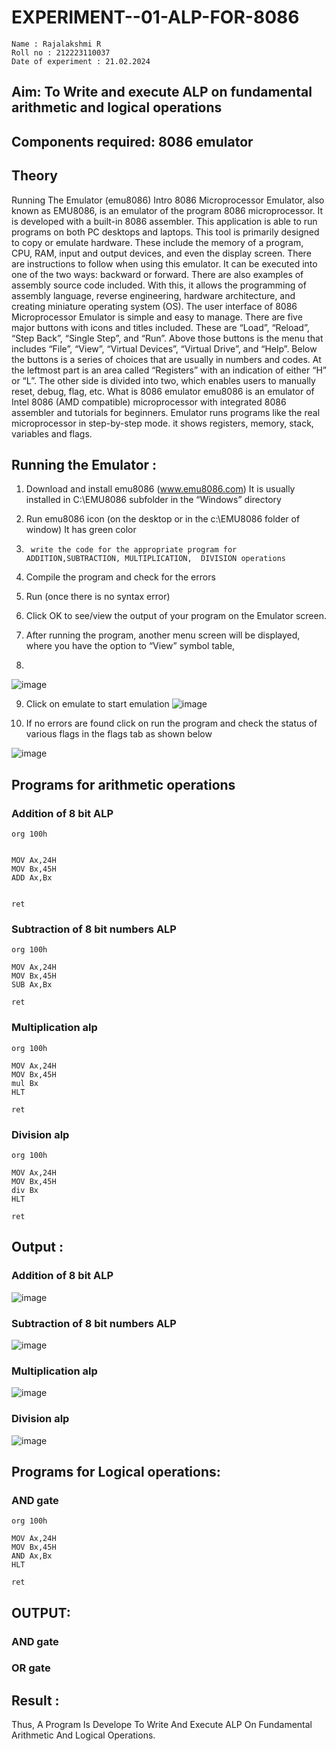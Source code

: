 # EXPERIMENT--01-ALP-FOR-8086
```
Name : Rajalakshmi R
Roll no : 212223110037
Date of experiment : 21.02.2024
```


## Aim: To Write and execute ALP on fundamental arithmetic and logical operations

## Components required: 8086  emulator 


## Theory 
Running The Emulator (emu8086) Intro 8086 Microprocessor Emulator, also known as EMU8086, is an emulator of the program 8086 microprocessor. It is developed with a built-in 8086 assembler. This application is able to run programs on both PC desktops and laptops. This tool is primarily designed to copy or emulate hardware. These include the memory of a program, CPU, RAM, input and output devices, and even the display screen. There are instructions to follow when using this emulator. It can be executed into one of the two ways: backward or forward. There are also examples of assembly source code included. With this, it allows the programming of assembly language, reverse engineering, hardware architecture, and creating miniature operating system (OS). The user interface of 8086 Microprocessor Emulator is simple and easy to manage. There are five major buttons with icons and titles included. These are “Load”, “Reload”, “Step Back”, “Single Step”, and “Run”. Above those buttons is the menu that includes “File”, “View”, “Virtual Devices”, “Virtual Drive”, and “Help”. Below the buttons is a series of choices that are usually in numbers and codes. At the leftmost part is an area called “Registers” with an indication of either “H” or “L”. The other side is divided into two, which enables users to manually reset, debug, flag, etc. What is 8086 emulator emu8086 is an emulator of Intel 8086 (AMD compatible) microprocessor with integrated 8086 assembler and tutorials for beginners. Emulator runs programs like the real microprocessor in step-by-step mode. it shows registers, memory, stack, variables and flags.


 ## Running the Emulator :
1.	Download and install emu8086 (www.emu8086.com) It is usually installed in C:\EMU8086 subfolder in the “Windows” directory
2.	  Run  emu8086 icon (on the desktop or in the c:\EMU8086 folder of window) It has green color 
 
 
3.		write the code for the appropriate program for ADDITION,SUBTRACTION, MULTIPLICATION,  DIVISION operations 

4.	 Compile the program and check for the errors 
5.	Run (once there is no syntax error) 

6.	Click OK to see/view the output of your program on the Emulator screen. 


7.	After running the program, another menu screen will be displayed, where you have the option to “View” symbol table,

8.	 
![image](https://user-images.githubusercontent.com/36288975/189273263-d65baae9-4b8f-4723-afb3-c0ffa4052b04.png)

9.	Click on emulate to start emulation 
![image](https://user-images.githubusercontent.com/36288975/189273273-9bb36ec1-e2e8-4892-8d35-37707332bfdc.png)


10.	If no errors are found click on run the program and check the status of various flags in the flags tab as shown below 






![image](https://user-images.githubusercontent.com/36288975/189273277-113a2a33-4a40-4ff8-95a5-ecd3a1f504fe.png)







## Programs for arithmetic  operations

### Addition  of 8 bit ALP 
```
org 100h


MOV Ax,24H
MOV Bx,45H
ADD Ax,Bx


ret
```

### Subtraction   of 8 bit numbers  ALP 
```
org 100h

MOV Ax,24H
MOV Bx,45H
SUB Ax,Bx

ret
```

### Multiplication alp 
```
org 100h

MOV Ax,24H
MOV Bx,45H
mul Bx
HLT

ret
```

### Division alp 
```
org 100h

MOV Ax,24H
MOV Bx,45H
div Bx
HLT

ret
```

## Output :

### Addition  of 8 bit ALP 
![image](https://github.com/Raji1009/EXPERIMENT--01-ALP-FOR-8086/assets/89059861/df0b443c-3358-4f73-a79e-06c82e876e59)


### Subtraction   of 8 bit numbers  ALP 
![image](https://github.com/Raji1009/EXPERIMENT--01-ALP-FOR-8086/assets/89059861/56e53da5-dc55-453d-8ef2-7c0b6e9b708f)


### Multiplication alp 
![image](https://github.com/Raji1009/EXPERIMENT--01-ALP-FOR-8086/assets/89059861/6fa61681-f75f-459a-997a-58863a2d6c92)


### Division alp
![image](https://github.com/Raji1009/EXPERIMENT--01-ALP-FOR-8086/assets/89059861/f1a9f266-25ba-4cd8-b6c2-959189fb37b6)

## Programs for Logical  operations:

### AND gate 
```
org 100h

MOV Ax,24H
MOV Bx,45H
AND Ax,Bx
HLT

ret
```

## OUTPUT:
### AND gate 


### OR gate




## Result :
 Thus, A Program Is Develope To Write And Execute ALP On Fundamental Arithmetic And Logical Operations.
